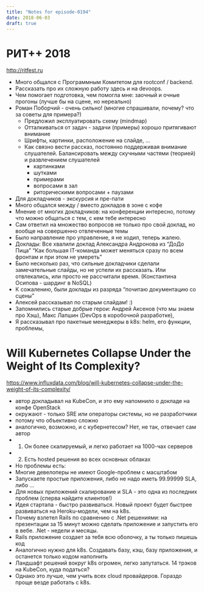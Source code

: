 ```yaml
---
title: "Notes for episode-0194"
date: 2018-06-03
draft: true
---
```


# РИТ++ 2018
http://ritfest.ru

- Много общался с Программным Комитетом для rootconf / backend.
- Рассказать про их сложную работу здесь и на devoops.
- Чем помогает подготовка, чем помогла мне: заочный и очные прогоны (лучше бы на сцене, но нереально)
- Роман Поборчий - очень сильно! (многие спрашивали, почему? что за советы для примера?)
    - Предложил эксплуатировать схему (mindmap)
    - Отталкиваться от задач - задачи (примеры) хорошо притягивают внимание
    - Шрифты, картинки, расположение на слайде, …
    - Как связно вести рассказ, постоянно поддерживая внимание слушателей. Балансировать между скучными частями (теорией) и развлечением слушателей
        - картинками
        - шутками
        - примерами
        - вопросами в зал
        - риторическими вопросами + паузами
- Для докладчиков - экскурсия и пре-пати
- Много общался между / вместо докладов в зоне с кофе
- Мнение от многих докладчиков: на конференции интересно, потому что можно общаться с тем, с кем тебе интересно
- Сам ответил на множество вопросов не только про свой доклад, но вообще на совершенно отвлеченные темы
- Было направление про управление, я не ходил, теперь жалею.
- Доклады: Все хвалили доклад Александра Андронова из “ДоДо Пица” “Как большая IT-команда может меняться сразу по всем фронтам и при этом не умереть”
- Было несколько раз, что сильные докладчики сделали замечательные слайды, но не успели их рассказать. Или отвлекались, или просто не рассчитали время. (Константина Осипова - шардинг в NoSQL)
- К сожалению, были доклады из разряда “почитаю документацию со сцены”
- Алексей рассказывал по старым слайдам! :)
- Запомнились старые добрые герои: Андрей Аксенов (что мы знаем про Хэш), Макс Лапшин (DevOps в коробочной разработке),
- Я рассказывал про пакетные менеджеры в k8s: helm, его функции, проблемы,

# Will Kubernetes Collapse Under the Weight of Its Complexity?
https://www.influxdata.com/blog/will-kubernetes-collapse-under-the-weight-of-its-complexity/

- автор докладывал на KubeCon, и это ему напомнило о докладе на конфе OpenStack
- окружают - только SRE или операторы системы, но не разработчики
- потому что объективно сложно
- аналогично, возможно, и с кубернетесом? Нет, не так, отвечает сам автор
- 1. Он более скалируемый, и легко работает на 1000-чах серверов
- 2. Есть hosted решения во всех основных облаках
- Но проблемы есть:
- Многие девелоперы не имеют Google-проблем с масштабом
- Запускаете простые приложения, либо не надо иметь 99.99999 SLA, либо …
- Для новых приложений скалирование и SLA - это одна из последних проблем (сперва найдите клиентов!)
- Идея стартапа - быстро развиваться. Новый проект будет быстрее развиваться на Heroku-модели, чем на k8s.
- Почему взлетел Rails по сравнению с .Net решениями: на презентации за 15 минут можно сделать приложение и запустить его в вебе. .Net - недели и месяцы.
- Rails приложение создает за тебя всю оболочку, а ты только пишешь код
- Аналогично нужно для k8s. Создавать базу, кэш, базу приложения, и останется только кодом наполнить
- Ландшафт решений вокруг k8s огромен, легко запутаться. 14 трэков на KubeCon, куда податься?
- Однако это лучше, чем учить всех cloud провайдеров. Гораздо проще везде работать с k8s.
